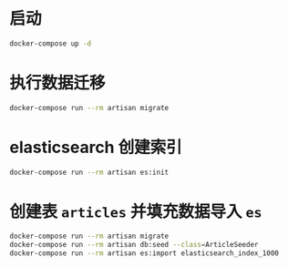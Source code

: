 # 启动

```bash
docker-compose up -d
```

# 执行数据迁移

```bash
docker-compose run --rm artisan migrate 
```

# elasticsearch 创建索引

```bash
docker-compose run --rm artisan es:init
```

# 创建表 `articles` 并填充数据导入 `es`

```bash
docker-compose run --rm artisan migrate
docker-compose run --rm artisan db:seed --class=ArticleSeeder
docker-compose run --rm artisan es:import elasticsearch_index_1000
```
